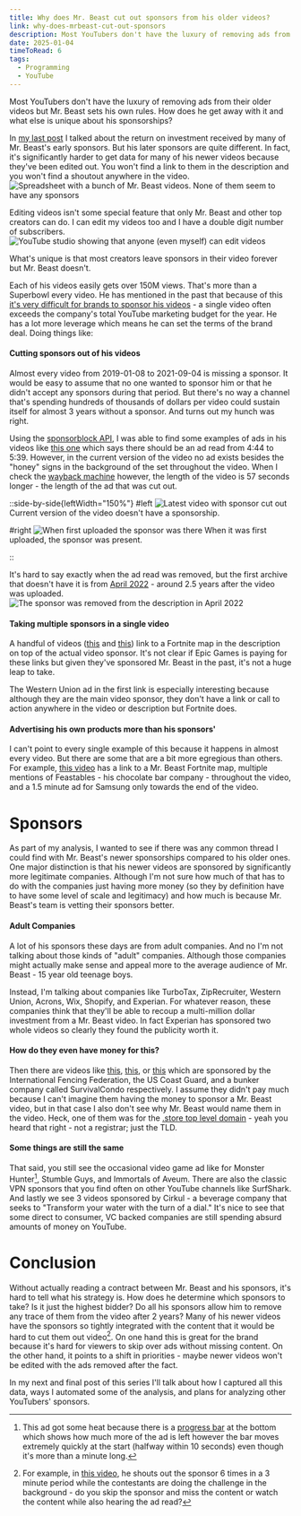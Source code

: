 ```yaml
---
title: Why does Mr. Beast cut out sponsors from his older videos?
link: why-does-mrbeast-cut-out-sponsors
description: Most YouTubers don't have the luxury of removing ads from their older videos but Mr. Beast sets his own rules. How does he get away with it and what else is unique about his sponsorships?
date: 2025-01-04
timeToRead: 6
tags:
  - Programming
  - YouTube
---
```


Most YouTubers don't have the luxury of removing ads from their older videos but Mr. Beast sets his own rules. How does he get away with it and what else is unique about his sponsorships?

In [my last post](https://www.preethamrn.com/posts/where-are-mrbeast-sponsors-now) I talked about the return on investment received by many of Mr. Beast's early sponsors. But his later sponsors are quite different. In fact, it's significantly harder to get data for many of his newer videos because they've been edited out. You won't find a link to them in the description and you won't find a shoutout anywhere in the video.
![Spreadsheet with a bunch of Mr. Beast videos. None of them seem to have any sponsors](/posts/why-does-mrbeast-cut-out-sponsors/descriptions.png)

Editing videos isn't some special feature that only Mr. Beast and other top creators can do. I can edit my videos too and I have a double digit number of subscribers.
![YouTube studio showing that anyone (even myself) can edit videos](/posts/why-does-mrbeast-cut-out-sponsors/youtube_studio.png)

What's unique is that most creators leave sponsors in their video forever but Mr. Beast doesn't.

Each of his videos easily gets over 150M views. That's more than a Superbowl every video. He has mentioned in the past that because of this [it's very difficult for brands to sponsor his videos](https://youtu.be/9IQ_ldV9z_A?si=nQ3ABDp8P0eJA91h&t=3483) - a single video often exceeds the company's total YouTube marketing budget for the year. He has a lot more leverage which means he can set the terms of the brand deal. Doing things like:

#### Cutting sponsors out of his videos
Almost every video from 2019-01-08 to 2021-09-04 is missing a sponsor. It would be easy to assume that no one wanted to sponsor him or that he didn't accept any sponsors during that period. But there's no way a channel that's spending hundreds of thousands of dollars per video could sustain itself for almost 3 years without a sponsor. And turns out my hunch was right.

Using the [sponsorblock API](https://sponsor.ajay.app/), I was able to find some examples of ads in his videos like [this one](https://youtu.be/wMuYiLby3-s?si=rjVFTKYwWV8DhMhs&t=289) which says there should be an ad read from 4:44 to 5:39. However, in the current version of the video no ad exists besides the "honey" signs in the background of the set throughout the video. When I check the [wayback machine](https://web.archive.org/web/20210420145348/https://www.youtube.com/watch?v=wMuYiLby3-s) however, the length of the video is 57 seconds longer - the length of the ad that was cut out.

::side-by-side{leftWidth="150%"}
#left
![Latest video with sponsor cut out](/posts/why-does-mrbeast-cut-out-sponsors/new_vid.png)
Current version of the video doesn't have a sponsorship.

#right
![When first uploaded the sponsor was there](/posts/why-does-mrbeast-cut-out-sponsors/old_vid.png)
When it was first uploaded, the sponsor was present.

::

It's hard to say exactly when the ad read was removed, but the first archive that doesn't have it is from [April 2022](https://web.archive.org/web/20220417234537/https://www.youtube.com/watch?v=wMuYiLby3-s) - around 2.5 years after the video was uploaded.
![The sponsor was removed from the description in April 2022](/posts/why-does-mrbeast-cut-out-sponsors/edited_vid.png)

#### Taking multiple sponsors in a single video
A handful of videos ([this](https://www.youtube.com/watch?v=erLbbextvlY) and [this](https://www.youtube.com/watch?v=mKdjycj-7eE)) link to a Fortnite map in the description on top of the actual video sponsor. It's not clear if Epic Games is paying for these links but given they've sponsored Mr. Beast in the past, it's not a huge leap to take.

The Western Union ad in the first link is especially interesting because although they are the main video sponsor, they don't have a link or call to action anywhere in the video or description but Fortnite does.

#### Advertising his own products more than his sponsors'
I can't point to every single example of this because it happens in almost every video. But there are some that are a bit more egregious than others. For example, [this video](https://www.youtube.com/watch?v=mKdjycj-7eE) has a link to a Mr. Beast Fortnite map, multiple mentions of Feastables - his chocolate bar company - throughout the video, and a 1.5 minute ad for Samsung only towards the end of the video.

# Sponsors
As part of my analysis, I wanted to see if there was any common thread I could find with Mr. Beast's newer sponsorships compared to his older ones. One major distinction is that his newer videos are sponsored by significantly more legitimate companies. Although I'm not sure how much of that has to do with the companies just having more money (so they by definition have to have some level of scale and legitimacy) and how much is because Mr. Beast's team is vetting their sponsors better.

#### Adult Companies
A lot of his sponsors these days are from adult companies. And no I'm not talking about those kinds of "adult" companies. Although those companies might actually make sense and appeal more to the average audience of Mr. Beast - 15 year old teenage boys.

Instead, I'm talking about companies like TurboTax, ZipRecruiter, Western Union, Acrons, Wix, Shopify, and Experian. For whatever reason, these companies think that they'll be able to recoup a multi-million dollar investment from a Mr. Beast video. In fact Experian has sponsored two whole videos so clearly they found the publicity worth it.

#### How do they even have money for this?
Then there are videos like [this](https://www.youtube.com/watch?v=J_z-W4UVHkw), [this](https://youtube.com/v/jdMNoQE3mIQ), or [this](https://www.youtube.com/watch?v=J_z-W4UVHkw) which are sponsored by the International Fencing Federation, the US Coast Guard, and a bunker company called SurvivalCondo respectively. I assume they didn't pay much because I can't imagine them having the money to sponsor a Mr. Beast video, but in that case I also don't see why Mr. Beast would name them in the video. Heck, one of them was for the [.store top level domain](https://youtube.com/v/fuhE6PYnRMc) - yeah you heard that right - not a registrar; just the TLD.

#### Some things are still the same
That said, you still see the occasional video game ad like for Monster Hunter[^1], Stumble Guys, and Immortals of Aveum. There are also the classic VPN sponsors that you find often on other YouTube channels like SurfShark. And lastly we see 3 videos sponsored by Cirkul - a beverage company that seeks to "Transform your water with the turn of a dial." It's nice to see that some direct to consumer, VC backed companies are still spending absurd amounts of money on YouTube.

# Conclusion
Without actually reading a contract between Mr. Beast and his sponsors, it's hard to tell what his strategy is. How does he determine which sponsors to take? Is it just the highest bidder? Do all his sponsors allow him to remove any trace of them from the video after 2 years? Many of his newer videos have the sponsors so tightly integrated with the content that it would be hard to cut them out video[^2]. On one hand this is great for the brand because it's hard for viewers to skip over ads without missing content. On the other hand, it points to a shift in priorities - maybe newer videos won't be edited with the ads removed after the fact.

In my next and final post of this series I'll talk about how I captured all this data, ways I automated some of the analysis, and plans for analyzing other YouTubers' sponsors.

[^1]: This ad got some heat because there is a [progress bar](https://youtu.be/UPrkC1LdlLY?si=Jxfb7DXCJ54RQJsE&t=1279)  at the bottom which shows how much more of the ad is left however the bar moves extremely quickly at the start (halfway within 10 seconds) even though it's more than a minute long.

[^2]: For example, in [this video](https://youtu.be/2isYuQZMbdU?si=UJHtQ6myLNvUuQXP&t=391), he shouts out the sponsor 6 times in a 3 minute period while the contestants are doing the challenge in the background - do you skip the sponsor and miss the content or watch the content while also hearing the ad read?
